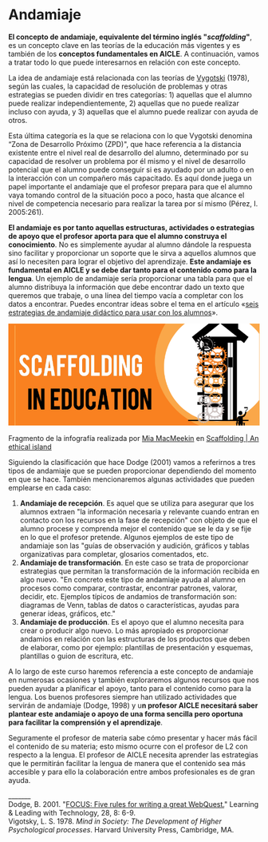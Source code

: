 # Andamiaje

**El concepto de andamiaje, equivalente del término inglés "_scaffolding_"**, es un concepto clave en las teorías de la educación más vigentes y es también de los **conceptos fundamentales en AICLE**. A continuación, vamos a tratar todo lo que puede interesarnos en relación con este concepto.

La idea de andamiaje está relacionada con las teorías de [Vygotski](https://es.wikipedia.org/wiki/Lev_Vygotski) (1978), según las cuales, la capacidad de resolución de problemas y otras estrategias se pueden dividir en tres categorías: 1) aquellas que el alumno puede realizar independientemente, 2) aquellas que no puede realizar incluso con ayuda, y 3) aquellas que el alumno puede realizar con ayuda de otros.

Esta última categoría es la que se relaciona con lo que Vygotski denomina “Zona de Desarrollo Próximo (ZPD)", que hace referencia a la distancia existente entre el nivel real de desarrollo del alumno, determinado por su capacidad de resolver un problema por él mismo y el nivel de desarrollo potencial que el alumno puede conseguir si es ayudado por un adulto o en la interacción con un compañero más capacitado. Es aquí donde juega un papel importante el andamiaje que el profesor prepara para que el alumno vaya tomando control de la situación poco a poco, hasta que alcance el nivel de competencia necesario para realizar la tarea por sí mismo (Pérez, I. 2005:261).

**El andamiaje es por tanto aquellas estructuras, actividades o estrategias de apoyo que el profesor aporta para que el alumno construya el conocimiento**. No es simplemente ayudar al alumno dándole la respuesta sino facilitar y proporcionar un soporte que le sirva a aquellos alumnos que así lo necesiten para lograr el objetivo del aprendizaje. **Este andamiaje es fundamental en AICLE y se debe dar tanto para el contenido como para la lengua**. Un ejemplo de andamiaje sería proporcionar una tabla para que el alumno distribuya la información que debe encontrar dado un texto que queremos que trabaje, o una línea del tiempo vacía a completar con los datos a encontrar. Puedes encontrar ideas sobre el tema en el artículo «[seis estrategias de andamiaje didáctico para usar con los alumnos](https://blogcienciesnaturals.wordpress.com/2014/11/26/seis-estrategias-de-uso-de-andamios-didacticos-para-usar-con-tus-alumnos/)».


[![Infografía Scaffolding](img/scaffoldinged_cropped.png)](https://anethicalisland.wordpress.com/2013/03/16/scaffolding/)


Fragmento de la infografía realizada por [Mia MacMeekin](https://anethicalisland.wordpress.com) en [Scaffolding | An ethical island](https://anethicalisland.wordpress.com/2013/03/16/scaffolding/)

Siguiendo la clasificación que hace Dodge (2001) vamos a referirnos a tres tipos de andamiaje que se pueden proporcionar dependiendo del momento en que se hace. También mencionaremos algunas actividades que pueden emplearse en cada caso:

1.  **Andamiaje de recepción**. Es aquel que se utiliza para asegurar que los alumnos extraen "la información necesaria y relevante cuando entran en contacto con los recursos en la fase de recepción" con objeto de que el alumno procese y comprenda mejor el contenido que se le da y se fije en lo que el profesor pretende. Algunos ejemplos de este tipo de andamiaje son las "guías de observación y audición, gráficos y tablas organizativas para completar, glosarios comentados, etc.
2.  **Andamiaje de transformación**. En este caso se trata de proporcionar estrategias que permitan la transformación de la información recibida en algo nuevo. "En concreto este tipo de andamiaje ayuda al alumno en procesos como comparar, contrastar, encontrar patrones, valorar, decidir, etc. Ejemplos típicos de andamios de transformación son: diagramas de Venn, tablas de datos o características, ayudas para generar ideas, gráficos, etc."
3.  **Andamiaje de producción**. Es el apoyo que el alumno necesita para crear o producir algo nuevo. Lo más apropiado es proporcionar andamios en relación con las estructuras de los productos que deben de elaborar, como por ejemplo: plantillas de presentación y esquemas, plantillas o guion de escritura, etc.

A lo largo de este curso haremos referencia a este concepto de andamiaje en numerosas ocasiones y también exploraremos algunos recursos que nos pueden ayudar a planificar el apoyo, tanto para el contenido como para la lengua. Los buenos profesores siempre han utilizado actividades que servirán de andamiaje (Dodge, 1998) y u**n profesor AICLE necesitará saber plantear este andamiaje o apoyo de una forma sencilla pero oportuna para facilitar la comprensión y el aprendizaje**.

Seguramente el profesor de materia sabe cómo presentar y hacer más fácil el contenido de su materia; esto mismo ocurre con el profesor de L2 con respecto a la lengua. El profesor de AICLE necesita aprender las estrategias que le permitirán facilitar la lengua de manera que el contenido sea más accesible y para ello la colaboración entre ambos profesionales es de gran ayuda.

\_\_\_\_\_\_\_  
Dodge, B. 2001. "[FOCUS: Five rules for writing a great WebQuest.](http://disciplinas.stoa.usp.br/pluginfile.php/326587/mod_resource/content/0/FOCUS_Five_Rules_for_Writing_a_Great_WebQuest.htm)" Learning & Leading with Technology, 28, 8: 6-9.  
Vigotsky, L. S. 1978. _Mind in Society: The Development of Higher Psychological processes_. Harvard University Press, Cambridge, MA.